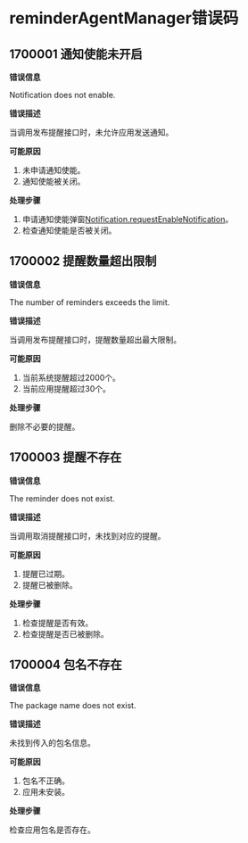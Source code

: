 # reminderAgentManager错误码

## 1700001 通知使能未开启

**错误信息**

Notification does not enable.

**错误描述**

当调用发布提醒接口时，未允许应用发送通知。

**可能原因**

1. 未申请通知使能。
2. 通知使能被关闭。

**处理步骤**

1. 申请通知使能弹窗[Notification.requestEnableNotification](../apis/js-apis-notification.md#notificationrequestenablenotification8)。
2. 检查通知使能是否被关闭。

## 1700002 提醒数量超出限制

**错误信息**

The number of reminders exceeds the limit.

**错误描述**

当调用发布提醒接口时，提醒数量超出最大限制。

**可能原因**

1. 当前系统提醒超过2000个。
2. 当前应用提醒超过30个。

**处理步骤**

删除不必要的提醒。

## 1700003 提醒不存在

**错误信息**

The reminder does not exist.

**错误描述**

当调用取消提醒接口时，未找到对应的提醒。

**可能原因**

1. 提醒已过期。
2. 提醒已被删除。

**处理步骤**

1. 检查提醒是否有效。
2. 检查提醒是否已被删除。

## 1700004 包名不存在

**错误信息**

The package name does not exist.

**错误描述**

未找到传入的包名信息。

**可能原因**

1. 包名不正确。
2. 应用未安装。

**处理步骤**

检查应用包名是否存在。
